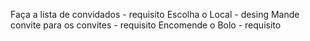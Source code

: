 Faça a lista de convidados  - requisito 
Escolha o Local  - desing
Mande convite para os convites  - requisito
Encomende o Bolo  - requisito 

